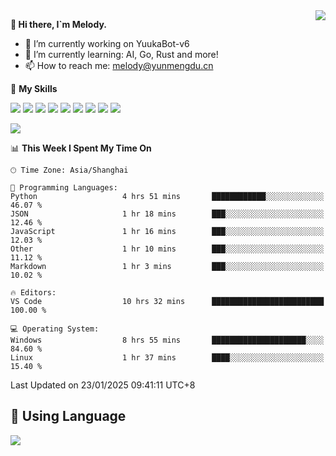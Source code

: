 <a href="#">
  <img align="right" src="https://github-readme-stats.vercel.app/api?username=melodyyuuka&count_private=true&show_icons=true" />
</a>

**👋 Hi there, I`m Melody.**

- 🔭 I’m currently working on YuukaBot-v6
- 🌱 I’m currently learning: AI, Go, Rust and more!
- 📫 How to reach me: melody@yunmengdu.cn

🌟 **My Skills** 

![](https://img.shields.io/badge/-Python-3e74a2?style=flat-square&logo=Python&logoColor=fff)
![](https://img.shields.io/badge/-Java-007396?style=flat-square&logo=OpenJDK&logoColor=fff)
![](https://img.shields.io/badge/-Node.js-339933?style=flat-square&logo=Node.js&logoColor=fff)
![](https://img.shields.io/badge/-Git-f05032?style=flat-square&logo=git&logoColor=fff)
![](https://img.shields.io/badge/-PostgreSQL-4169e1?style=flat-square&logo=PostgreSQL&logoColor=fff)
![](https://img.shields.io/badge/-Rust-000000?style=flat-square&logo=rust&logoColor=fff)
![](https://img.shields.io/badge/-VSCode-007acc?style=flat-square&logo=Visual-Studio-Code&logoColor=fff)
![](https://img.shields.io/badge/-FastAPI-009688?style=flat-square&logo=FastAPI&logoColor=fff)
![](https://img.shields.io/badge/-Linux-000000?style=flat-square&logo=Linux&logoColor=fff)


![](https://wakatime.com/badge/user/fa6dc0e2-47c5-4d2d-ae45-69fec6f2122c.svg)

<!--START_SECTION:waka-->
📊 **This Week I Spent My Time On** 

```text
🕑︎ Time Zone: Asia/Shanghai

💬 Programming Languages: 
Python                   4 hrs 51 mins       ████████████░░░░░░░░░░░░░   46.07 % 
JSON                     1 hr 18 mins        ███░░░░░░░░░░░░░░░░░░░░░░   12.46 % 
JavaScript               1 hr 16 mins        ███░░░░░░░░░░░░░░░░░░░░░░   12.03 % 
Other                    1 hr 10 mins        ███░░░░░░░░░░░░░░░░░░░░░░   11.12 % 
Markdown                 1 hr 3 mins         ███░░░░░░░░░░░░░░░░░░░░░░   10.02 % 

🔥 Editors: 
VS Code                  10 hrs 32 mins      █████████████████████████   100.00 % 

💻 Operating System: 
Windows                  8 hrs 55 mins       █████████████████████░░░░   84.60 % 
Linux                    1 hr 37 mins        ████░░░░░░░░░░░░░░░░░░░░░   15.40 % 
```


 Last Updated on 23/01/2025 09:41:11 UTC+8
<!--END_SECTION:waka-->

## 🥰 **Using Language**

![](https://github-readme-stats.vercel.app/api/wakatime?username=MelodyYuyuko&layout=compact&hide_border=true)
